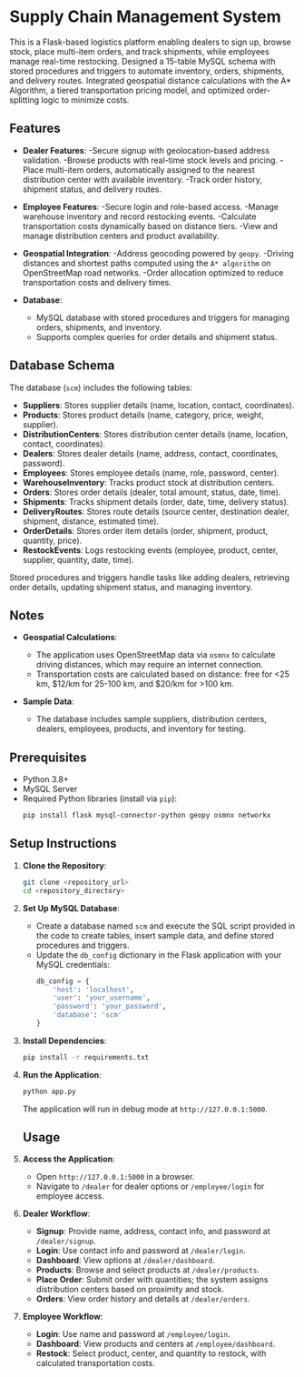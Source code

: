 # Supply Chain Management System

This is a Flask-based logistics platform enabling dealers to sign up, browse stock, place multi-item orders, and track shipments, while employees manage real-time restocking. Designed a 15-table MySQL schema with stored procedures and triggers to automate inventory, orders, shipments, and delivery routes. Integrated geospatial distance calculations with the 
A* Algorithm, a tiered transportation pricing model, and optimized order-splitting logic to minimize costs.

## Features

- **Dealer Features**:
  -Secure signup with geolocation-based address validation.
  -Browse products with real-time stock levels and pricing.
  -Place multi-item orders, automatically assigned to the nearest distribution center with available inventory.
  -Track order history, shipment status, and delivery routes.

- **Employee Features**:
  -Secure login and role-based access.
  -Manage warehouse inventory and record restocking events.
  -Calculate transportation costs dynamically based on distance tiers.
  -View and manage distribution centers and product availability.

- **Geospatial Integration**:
  -Address geocoding powered by `geopy`.
  -Driving distances and shortest paths computed using the `A* algorithm` on OpenStreetMap road networks.
  -Order allocation optimized to reduce transportation costs and delivery times.

- **Database**:
  - MySQL database with stored procedures and triggers for managing orders, shipments, and inventory.
  - Supports complex queries for order details and shipment status.



## Database Schema

The database (`scm`) includes the following tables:
- **Suppliers**: Stores supplier details (name, location, contact, coordinates).
- **Products**: Stores product details (name, category, price, weight, supplier).
- **DistributionCenters**: Stores distribution center details (name, location, contact, coordinates).
- **Dealers**: Stores dealer details (name, address, contact, coordinates, password).
- **Employees**: Stores employee details (name, role, password, center).
- **WarehouseInventory**: Tracks product stock at distribution centers.
- **Orders**: Stores order details (dealer, total amount, status, date, time).
- **Shipments**: Tracks shipment details (order, date, time, delivery status).
- **DeliveryRoutes**: Stores route details (source center, destination dealer, shipment, distance, estimated time).
- **OrderDetails**: Stores order item details (order, shipment, product, quantity, price).
- **RestockEvents**: Logs restocking events (employee, product, center, supplier, quantity, date, time).

Stored procedures and triggers handle tasks like adding dealers, retrieving order details, updating shipment status, and managing inventory.


## Notes

- **Geospatial Calculations**:
  - The application uses OpenStreetMap data via `osmnx` to calculate driving distances, which may require an internet connection.
  - Transportation costs are calculated based on distance: free for <25 km, $12/km for 25-100 km, and $20/km for >100 km.

- **Sample Data**:
  - The database includes sample suppliers, distribution centers, dealers, employees, products, and inventory for testing.

## Prerequisites

- Python 3.8+
- MySQL Server
- Required Python libraries (install via `pip`):
  ```bash
  pip install flask mysql-connector-python geopy osmnx networkx
  ```

## Setup Instructions

1. **Clone the Repository**:
   ```bash
   git clone <repository_url>
   cd <repository_directory>
   ```

2. **Set Up MySQL Database**:
   - Create a database named `scm` and execute the SQL script provided in the code to create tables, insert sample data, and define stored procedures and triggers.
   - Update the `db_config` dictionary in the Flask application with your MySQL credentials:
     ```python
     db_config = {
         'host': 'localhost',
         'user': 'your_username',
         'password': 'your_password',
         'database': 'scm'
     }
     ```

3. **Install Dependencies**:
   ```bash
   pip install -r requirements.txt
   ```

4. **Run the Application**:
   ```bash
   python app.py
   ```
   The application will run in debug mode at `http://127.0.0.1:5000`.

   
   ## Usage

1. **Access the Application**:
   - Open `http://127.0.0.1:5000` in a browser.
   - Navigate to `/dealer` for dealer options or `/employee/login` for employee access.

2. **Dealer Workflow**:
   - **Signup**: Provide name, address, contact info, and password at `/dealer/signup`.
   - **Login**: Use contact info and password at `/dealer/login`.
   - **Dashboard**: View options at `/dealer/dashboard`.
   - **Products**: Browse and select products at `/dealer/products`.
   - **Place Order**: Submit order with quantities; the system assigns distribution centers based on proximity and stock.
   - **Orders**: View order history and details at `/dealer/orders`.

3. **Employee Workflow**:
   - **Login**: Use name and password at `/employee/login`.
   - **Dashboard**: View products and centers at `/employee/dashboard`.
   - **Restock**: Select product, center, and quantity to restock, with calculated transportation costs.
